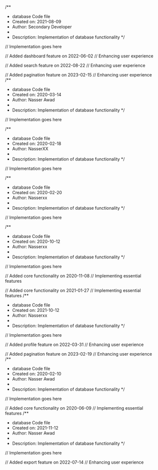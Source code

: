 /**
 * database Code file
 * Created on: 2021-08-09
 * Author: Secondary Developer
 *
 * Description: Implementation of database functionality
 */
 
// Implementation goes here


// Added dashboard feature on 2022-06-02
// Enhancing user experience

// Added search feature on 2022-08-22
// Enhancing user experience

// Added pagination feature on 2023-02-15
// Enhancing user experience
/**
 * database Code file
 * Created on: 2020-03-14
 * Author: Nasser Awad
 *
 * Description: Implementation of database functionality
 */
 
// Implementation goes here

/**
 * database Code file
 * Created on: 2020-02-18
 * Author: NasserXX
 *
 * Description: Implementation of database functionality
 */
 
// Implementation goes here

/**
 * database Code file
 * Created on: 2020-02-20
 * Author: Nasserxx
 *
 * Description: Implementation of database functionality
 */
 
// Implementation goes here

/**
 * database Code file
 * Created on: 2020-10-12
 * Author: Nasserxx
 *
 * Description: Implementation of database functionality
 */
 
// Implementation goes here


// Added core functionality on 2020-11-08
// Implementing essential features

// Added core functionality on 2021-01-27
// Implementing essential features
/**
 * database Code file
 * Created on: 2021-10-12
 * Author: Nasserxx
 *
 * Description: Implementation of database functionality
 */
 
// Implementation goes here


// Added profile feature on 2022-03-31
// Enhancing user experience

// Added pagination feature on 2023-02-19
// Enhancing user experience
/**
 * database Code file
 * Created on: 2020-02-10
 * Author: Nasser Awad
 *
 * Description: Implementation of database functionality
 */
 
// Implementation goes here


// Added core functionality on 2020-06-09
// Implementing essential features
/**
 * database Code file
 * Created on: 2021-11-12
 * Author: Nasser Awad
 *
 * Description: Implementation of database functionality
 */
 
// Implementation goes here


// Added export feature on 2022-07-14
// Enhancing user experience
